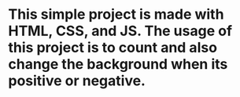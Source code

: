 # This simple project is made with HTML, CSS, and JS. The usage of this project is to count and also change the background when its positive or negative.